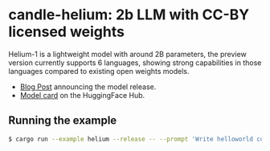 # candle-helium: 2b LLM with CC-BY licensed weights

Helium-1 is a lightweight model with around 2B parameters, the preview version
currently supports 6 languages, showing strong capabilities in those languages
compared to existing open weights models.

- [Blog Post](https://kyutai.org/2025/01/13/helium.html) announcing the model
  release.
- [Model card](https://huggingface.co/kyutai/helium-1-preview-2b) on the HuggingFace Hub.

## Running the example

```bash
$ cargo run --example helium --release -- --prompt 'Write helloworld code in Rust' --sample-len 150
```


